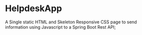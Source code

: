# HelpdeskApp
A Single static HTML and Skeleton Responsive CSS page to send information using Javascript to a Spring Boot Rest API;
